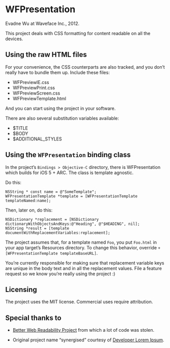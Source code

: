 # WFPresentation

Evadne Wu at Waveface Inc., 2012.

This project deals with CSS formatting for content readable on all the devices.


## Using the raw HTML files

For your convenience, the CSS counterparts are also tracked, and you don’t really have to bundle them up.  Include these files:

*	WFPreviewIE.css
*	WFPreviewPrint.css
*	WFPreviewScreen.css
*	WFPreviewTemplate.html

And you can start using the project in your software.

There are also several substitution variables available:

*	$TITLE
*	$BODY
*	$ADDITIONAL_STYLES


## Using the `WFPresentation` binding class

In the project’s `Bindings > Objective-C` directory, there is WFPresentation which builds for iOS 5 + ARC.  The class is template agnostic.

Do this:

	NSString * const name = @"SomeTemplate";
	WFPresentationTemplate *template = [WFPresentationTemplate templateNamed:name];
	
Then, later on, do this:

	NSDictionary *replacement = [NSDictionary dictionaryWithObjectsAndKeys:@"Heading", @"$HEADING", nil];
	NSString *result = [template documentWithReplacementVariables:replacement];

The project assumes that, for a template named `Foo`, you put `Foo.html` in your app target’s Resources directory.  To change this behavior, override `+[WFPresentationTemplate templateBaseURL]`.

You’re currently responsible for making sure that replacement variable keys are unique in the body text and in all the replacement values.  File a feature request so we know you’re really using the project :)


## Licensing

The project uses the MIT license.  Commercial uses require attribution.


## Special thanks to

*	[Better Web Readability Project](http://code.google.com/p/better-web-readability-project/) from which a lot of code was stolen.

*	Original project name “synergised” courtesy of [Developer Lorem Ipsum](http://developerloremipsum.com/).
